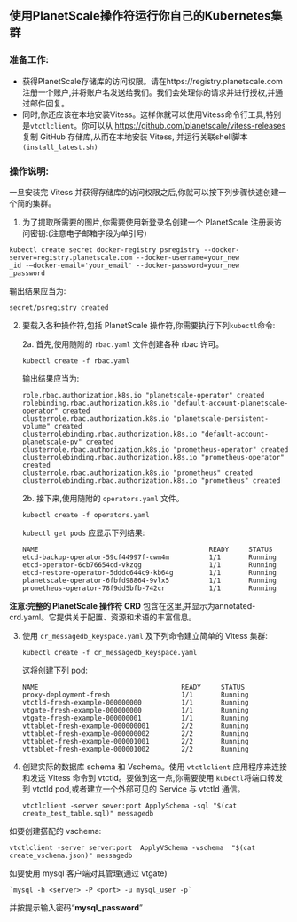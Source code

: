 ## 使用PlanetScale操作符运行你自己的Kubernetes集群

### 准备工作:

* 获得PlanetScale存储库的访问权限。请在https://registry.planetscale.com注册一个账户,并将账户名发送给我们。我们会处理你的请求并进行授权,并通过邮件回复。
* 同时,你还应该在本地安装Vitess。这样你就可以使用Vitess命令行工具,特别是`vtctlclient`。你可以从 https://github.com/planetscale/vitess-releases 复制
GitHub 存储库,从而在本地安装 Vitess, 并运行关联shell脚本`(install_latest.sh)`

### 操作说明:

一旦安装完 Vitess 并获得存储库的访问权限之后,你就可以按下列步骤快速创建一个简的集群。

1. 为了提取所需要的图片,你需要使用新登录名创建一个 PlanetScale 注册表访问密钥:(注意电子邮箱字段为单引号)

```
kubectl create secret docker-registry psregistry --docker-
server=registry.planetscale.com --docker-username=your_new
_id -—docker-email='your_email' --docker-password=your_new
_password
```

输出结果应当为:

`secret/psregistry created`

2. 要载入各种操作符,包括 PlanetScale 操作符,你需要执行下列`kubectl`命令:

      2a. 首先,使用随附的 `rbac.yaml` 文件创建各种 rbac 许可。
   
	```
	kubectl create -f rbac.yaml
	```
	
	输出结果应当为:

	```
	role.rbac.authorization.k8s.io "planetscale-operator" created
	rolebinding.rbac.authorization.k8s.io "default-account-planetscale-operator" created
	clusterrole.rbac.authorization.k8s.io "planetscale-persistent-volume" created
	clusterrolebinding.rbac.authorization.k8s.io "default-account-planetscale-pv" created
	clusterrole.rbac.authorization.k8s.io "prometheus-operator" created
	clusterrolebinding.rbac.authorization.k8s.io "prometheus-operator" created
	clusterrole.rbac.authorization.k8s.io "prometheus" created
	clusterrolebinding.rbac.authorization.k8s.io "prometheus" created
	```
      2b. 接下来,使用随附的 `operators.yaml` 文件。
	
	```
	kubectl create -f operators.yaml
	```

	`kubectl get pods` 应显示下列结果:

	```
	NAME                                  	       READY     STATUS 
	etcd-backup-operator-59cf44997f-cwm4m          1/1       Running
	etcd-operator-6cb76654cd-vkzqg                 1/1       Running
	etcd-restore-operator-5dddc644c9-kb64g         1/1       Running
	planetscale-operator-6fbfd98864-9vlx5          1/1       Running
	prometheus-operator-78f9dd5bfb-742cr           1/1       Running
	```

**注意:完整的 PlanetScale 操作符 CRD** 包含在这里,并显示为annotated-crd.yaml。它提供关于配置、资源和术语的丰富信息。

3. 使用 `cr_messagedb_keyspace.yaml` 及下列命令建立简单的 Vitess 集群:

	```
	kubectl create -f cr_messagedb_keyspace.yaml
	```

	这将创建下列 pod:

	```
	NAME                                    READY     STATUS 
	proxy-deployment-fresh                  1/1       Running
	vtctld-fresh-example-000000000          1/1       Running
	vtgate-fresh-example-000000000          1/1       Running
	vtgate-fresh-example-000000001          1/1       Running
	vttablet-fresh-example-000000001        2/2       Running
	vttablet-fresh-example-000000002        2/2       Running
	vttablet-fresh-example-000001001        2/2       Running
	vttablet-fresh-example-000001002        2/2       Running
	```

4. 创建实际的数据库 schema 和 Vschema。使用 `vtctlclient` 应用程序来连接和发送 Vitess 命令到 vtctld。要做到这一点,你需要使用 `kubectl`将端口转发到 vtctld pod,或者建立一个外部可见的 Service 与 vtctld 通信。

	```
	vtctlclient -server sever:port ApplySchema -sql "$(cat create_test_table.sql)" messagedb
	```

如要创建搭配的 vschema:

	vtctlclient -server server:port  ApplyVSchema -vschema  "$(cat create_vschema.json)" messagedb

如要使用 mysql 客户端对其管理(通过 vtgate)

	`mysql -h <server> -P <port> -u mysql_user -p`

并按提示输入密码“**mysql_password**”



